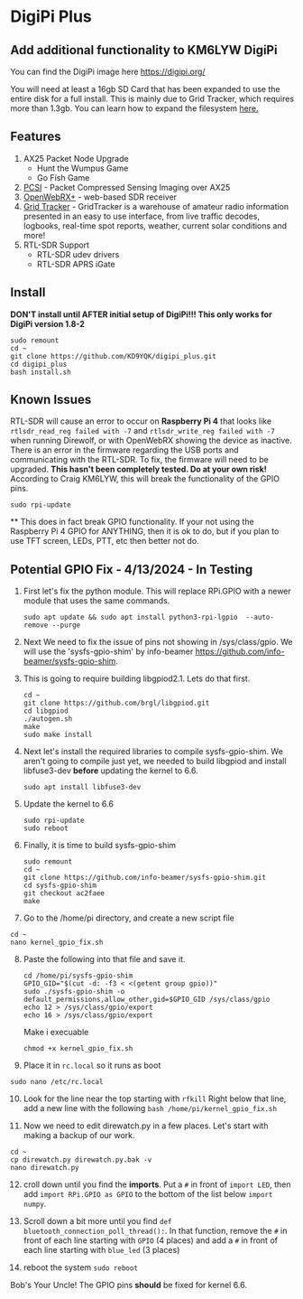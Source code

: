 # DigiPi Plus
## Add additional functionality to KM6LYW DigiPi

You can find the DigiPi image here https://digipi.org/

You will need at least a 16gb SD Card that has been expanded to use the entire disk for a full install.  This is mainly due to Grid Tracker, which requires more than 1.3gb. You can learn how to expand the filesystem [here.](extend_filesystem.md)

## Features
1. AX25 Packet Node Upgrade
   - Hunt the Wumpus Game
   - Go Fish Game
2. [PCSI](https://github.com/maqifrnswa/PCSI) - Packet Compressed Sensing Imaging over AX25
3. [OpenWebRX+](https://fms.komkon.org/OWRX/) - web-based SDR receiver
4. [Grid Tracker](https://gridtracker.org/) - GridTracker is a warehouse of amateur radio information presented in an easy to use interface, from live traffic decodes, logbooks, real-time spot reports, weather, current solar conditions and more!
5. RTL-SDR Support
   - RTL-SDR udev drivers
   - RTL-SDR APRS iGate

## Install
**DON'T install until AFTER initial setup of DigiPi!!! This only works for DigiPi version 1.8-2**
```
sudo remount
cd ~
git clone https://github.com/KD9YQK/digipi_plus.git
cd digipi_plus
bash install.sh
```

## Known Issues
RTL-SDR will cause an error to occur on **Raspberry Pi 4** that looks like `rtlsdr_read_reg failed with -7` and `rtlsdr_write_reg failed with -7` when running Direwolf, or with OpenWebRX showing the device as inactive. There is an error in the firmware regarding the USB ports and communicating with the RTL-SDR. To fix, the firmware will need to be upgraded. **This hasn't been completely tested. Do at your own risk!** According to Craig KM6LYW, this will break the functionality of the GPIO pins.
   ```
   sudo rpi-update
   ```
** This does in fact break GPIO functionality. If your not using the Raspberry Pi 4 GPIO for ANYTHING, then it is ok to do, but if you plan to use TFT screen, LEDs, PTT, etc then better not do.  

## Potential GPIO Fix - 4/13/2024 - In Testing
1) First let's fix the python module. This will replace RPi.GPIO with a newer module that uses the same commands.
   ```
   sudo apt update && sudo apt install python3-rpi-lgpio  --auto-remove --purge
   ```
2) Next We need to fix the issue of pins not showing in /sys/class/gpio. We will use the 'sysfs-gpio-shim' by info-beamer https://github.com/info-beamer/sysfs-gpio-shim.

3) This is going to require building libgpiod2.1. Lets do that first.
   ```
   cd ~
   git clone https://github.com/brgl/libgpiod.git
   cd libgpiod
   ./autogen.sh
   make
   sudo make install
   ```
4) Next let's install the required libraries to compile sysfs-gpio-shim. We aren't going to compile just yet, we needed to build libgpiod and install libfuse3-dev **before** updating the kernel to 6.6.
   ```
   sudo apt install libfuse3-dev
   ```
5) Update the kernel to 6.6
   ```
   sudo rpi-update
   sudo reboot
   ```
6) Finally, it is time to build sysfs-gpio-shim
   ```
   sudo remount
   cd ~
   git clone https://github.com/info-beamer/sysfs-gpio-shim.git
   cd sysfs-gpio-shim
   git checkout ac2faee
   make
   ```

7) Go to the /home/pi directory, and create a new script file
```
cd ~
nano kernel_gpio_fix.sh
```
8) Paste the following into that file and save it.
   ```
   cd /home/pi/sysfs-gpio-shim
   GPIO_GID="$(cut -d: -f3 < <(getent group gpio))"
   sudo ./sysfs-gpio-shim -o default_permissions,allow_other,gid=$GPIO_GID /sys/class/gpio
   echo 12 > /sys/class/gpio/export
   echo 16 > /sys/class/gpio/export
   ```
   Make i execuable
   ```
   chmod +x kernel_gpio_fix.sh
   ```
   
10) Place it in `rc.local` so it runs as boot
```
sudo nano /etc/rc.local
```
10) Look for the line near the top starting with `rfkill` Right below that line, add a new line with the following `bash /home/pi/kernel_gpio_fix.sh`

11) Now we need to edit direwatch.py in a few places. Let's start with making a backup of our work.
```
cd ~
cp direwatch.py direwatch.py.bak -v
nano direwatch.py
```
12) croll down until you find the **imports**. Put a `#` in front of `import LED`, then add `import RPi.GPIO as GPIO` to the bottom of the list below `import numpy`.

13) Scroll down a bit more until you find `def bluetooth_connection_poll_thread():`. In that function, remove the `#` in front of each line starting with `GPIO` (4 places) and add a `#` in front of each line starting with `blue_led` (3 places)

14) reboot the system `sudo reboot`

Bob's Your Uncle! The GPIO pins **should** be fixed for kernel 6.6.
